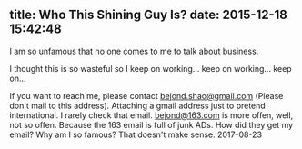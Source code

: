 title: Who This Shining Guy Is?
date: 2015-12-18 15:42:48
---
I
am so unfamous that no one comes to me to talk about business.

I
thought this is so wasteful so I
keep on working...
keep on working...
keep on...

If you want to reach me, please contact <bejond.shao@gmail.com> (Please don't mail to this address). Attaching a gmail address just to pretend international. I rarely check that email. <bejond@163.com> is more offen, well, not so offen. Because the 163 email is full of junk ADs. How did they get my email? Why am I so famous? That doesn't make sense. 2017-08-23